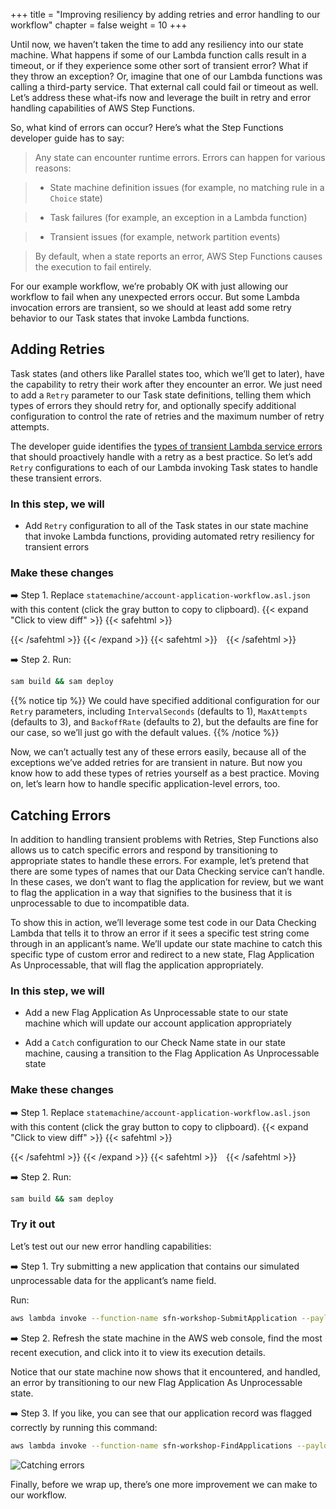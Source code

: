 +++
title = "Improving resiliency by adding retries and error handling to our workflow"
chapter = false
weight = 10
+++

Until now, we haven’t taken the time to add any resiliency into our state machine. What happens if some of our Lambda function calls result in a timeout, or if they experience some other sort of transient error? What if they throw an exception? Or, imagine that one of our Lambda functions was calling a third-party service. That external call could fail or timeout as well. Let’s address these what-ifs now and leverage the built in retry and error handling capabilities of AWS Step Functions.

So, what kind of errors can occur? Here’s what the Step Functions developer guide has to say:


> Any state can encounter runtime errors. Errors can happen for various reasons:

> - State machine definition issues (for example, no matching rule in a `Choice` state) 

> - Task failures (for example, an exception in a Lambda function)

> - Transient issues (for example, network partition events)

> By default, when a state reports an error, AWS Step Functions causes the execution to fail entirely. 


For our example workflow, we’re probably OK with just allowing our workflow to fail when any unexpected errors occur. But some Lambda invocation errors are transient, so we should at least add some retry behavior to our Task states that invoke Lambda functions.

## Adding Retries

Task states (and others like Parallel states too, which we’ll get to later), have the capability to retry their work after they encounter an error. We just need to add a `Retry` parameter to our Task state definitions, telling them which types of errors they should retry for, and optionally specify additional configuration to control the rate of retries and the maximum number of retry attempts.

The developer guide identifies the [types of transient Lambda service errors](https://docs.aws.amazon.com/step-functions/latest/dg/bp-lambda-serviceexception.html) that should proactively handle with a retry as a best practice.   So let’s add `Retry` configurations to each of our Lambda invoking Task states to handle these transient errors.

### In this step, we will

* Add `Retry` configuration to all of the Task states in our state machine that invoke Lambda functions, providing automated retry resiliency for transient errors


### Make these changes

➡️ Step 1. Replace `statemachine/account-application-workflow.asl.json` with <span class="clipBtn clipboard" data-clipboard-target="#idcodevariantsstatemachine5addapprovereject__accountapplicationworkflowasljsoncodevariantsstatemachine6addretries__accountapplicationworkflowasljson">this content</span> (click the gray button to copy to clipboard). 
{{< expand "Click to view diff" >}} {{< safehtml >}}
<div id="diff-idcodevariantsstatemachine5addapprovereject__accountapplicationworkflowasljsoncodevariantsstatemachine6addretries__accountapplicationworkflowasljson"></div> <script type="text/template" data-diff-for="diff-idcodevariantsstatemachine5addapprovereject__accountapplicationworkflowasljsoncodevariantsstatemachine6addretries__accountapplicationworkflowasljson">diff --git a/code/variants/statemachine/5-add-approve-reject__account-application-workflow.asl.json b/code/variants/statemachine/6-add-retries__account-application-workflow.asl.json
index e62d97a..7b5df59 100644
--- a/code/variants/statemachine/5-add-approve-reject__account-application-workflow.asl.json
+++ b/code/variants/statemachine/6-add-retries__account-application-workflow.asl.json
@@ -11,6 +11,16 @@
                 },
                 "Resource": "${DataCheckingFunctionArn}",
                 "ResultPath": "$.checks.name",
+                "Retry": [
+                    {
+                        "ErrorEquals": [
+                            "Lambda.ServiceException",
+                            "Lambda.AWSLambdaException",
+                            "Lambda.SdkClientException",
+                            "Lambda.TooManyRequestsException"
+                        ]
+                    }
+                ],
                 "Next": "Check Address"
             },
             "Check Address": {
@@ -23,6 +33,16 @@
                 },
                 "Resource": "${DataCheckingFunctionArn}",
                 "ResultPath": "$.checks.address",
+                "Retry": [
+                    {
+                        "ErrorEquals": [
+                            "Lambda.ServiceException",
+                            "Lambda.AWSLambdaException",
+                            "Lambda.SdkClientException",
+                            "Lambda.TooManyRequestsException"
+                        ]
+                    }
+                ],
                 "Next": "Review Required?"
             },
             "Review Required?": {
@@ -53,6 +73,16 @@
                     }
                 },
                 "ResultPath": "$.review",
+                "Retry": [
+                    {
+                        "ErrorEquals": [
+                            "Lambda.ServiceException",
+                            "Lambda.AWSLambdaException",
+                            "Lambda.SdkClientException",
+                            "Lambda.TooManyRequestsException"
+                        ]
+                    }
+                ],
                 "Next": "Review Approved?"
             },
             "Review Approved?": {
@@ -76,6 +106,16 @@
                     "id.$": "$.application.id"
                 },
                 "Resource": "${RejectApplicationFunctionArn}",
+                "Retry": [
+                    {
+                        "ErrorEquals": [
+                            "Lambda.ServiceException",
+                            "Lambda.AWSLambdaException",
+                            "Lambda.SdkClientException",
+                            "Lambda.TooManyRequestsException"
+                        ]
+                    }
+                ],
                 "End": true
             },
             "Approve Application": {
@@ -84,6 +124,16 @@
                     "id.$": "$.application.id"
                 },
                 "Resource": "${ApproveApplicationFunctionArn}",
+                "Retry": [
+                    {
+                        "ErrorEquals": [
+                            "Lambda.ServiceException",
+                            "Lambda.AWSLambdaException",
+                            "Lambda.SdkClientException",
+                            "Lambda.TooManyRequestsException"
+                        ]
+                    }
+                ],
                 "End": true
             }
         }
</script>
{{< /safehtml >}} {{< /expand >}}
{{< safehtml >}}
<textarea id="idcodevariantsstatemachine5addapprovereject__accountapplicationworkflowasljsoncodevariantsstatemachine6addretries__accountapplicationworkflowasljson" style="position: relative; left: -1000px; width: 1px; height: 1px;">    {
        "StartAt": "Check Name",
        "States": {
            "Check Name": {
                "Type": "Task",
                "Parameters": {
                    "command": "CHECK_NAME",
                    "data": {
                        "name.$": "$.application.name"
                    }
                },
                "Resource": "${DataCheckingFunctionArn}",
                "ResultPath": "$.checks.name",
                "Retry": [
                    {
                        "ErrorEquals": [
                            "Lambda.ServiceException",
                            "Lambda.AWSLambdaException",
                            "Lambda.SdkClientException",
                            "Lambda.TooManyRequestsException"
                        ]
                    }
                ],
                "Next": "Check Address"
            },
            "Check Address": {
                "Type": "Task",
                "Parameters": {
                    "command": "CHECK_ADDRESS",
                    "data": {
                        "address.$": "$.application.address"
                    }
                },
                "Resource": "${DataCheckingFunctionArn}",
                "ResultPath": "$.checks.address",
                "Retry": [
                    {
                        "ErrorEquals": [
                            "Lambda.ServiceException",
                            "Lambda.AWSLambdaException",
                            "Lambda.SdkClientException",
                            "Lambda.TooManyRequestsException"
                        ]
                    }
                ],
                "Next": "Review Required?"
            },
            "Review Required?": {
                "Type": "Choice",
                "Choices": [
                    {
                        "Variable": "$.checks.name.flagged",
                        "BooleanEquals": true,
                        "Next": "Pending Review"
                    },
                    {
                        "Variable": "$.checks.address.flagged",
                        "BooleanEquals": true,
                        "Next": "Pending Review"
                    }
                ],
                "Default": "Approve Application"
            },
            "Pending Review": {
                "Type": "Task",
                "Resource": "arn:aws:states:::lambda:invoke.waitForTaskToken",
                "Parameters": {
                    "FunctionName": "${FlagApplicationFunctionName}",
                    "Payload": {
                        "id.$": "$.application.id",
                        "flagType": "REVIEW",
                        "taskToken.$": "$$.Task.Token"
                    }
                },
                "ResultPath": "$.review",
                "Retry": [
                    {
                        "ErrorEquals": [
                            "Lambda.ServiceException",
                            "Lambda.AWSLambdaException",
                            "Lambda.SdkClientException",
                            "Lambda.TooManyRequestsException"
                        ]
                    }
                ],
                "Next": "Review Approved?"
            },
            "Review Approved?": {
                "Type": "Choice",
                "Choices": [
                    {
                        "Variable": "$.review.decision",
                        "StringEquals": "APPROVE",
                        "Next": "Approve Application"
                    },
                    {
                        "Variable": "$.review.decision",
                        "StringEquals": "REJECT",
                        "Next": "Reject Application"
                    }
                ]
            },
            "Reject Application": {
                "Type": "Task",
                "Parameters": {
                    "id.$": "$.application.id"
                },
                "Resource": "${RejectApplicationFunctionArn}",
                "Retry": [
                    {
                        "ErrorEquals": [
                            "Lambda.ServiceException",
                            "Lambda.AWSLambdaException",
                            "Lambda.SdkClientException",
                            "Lambda.TooManyRequestsException"
                        ]
                    }
                ],
                "End": true
            },
            "Approve Application": {
                "Type": "Task",
                "Parameters": {
                    "id.$": "$.application.id"
                },
                "Resource": "${ApproveApplicationFunctionArn}",
                "Retry": [
                    {
                        "ErrorEquals": [
                            "Lambda.ServiceException",
                            "Lambda.AWSLambdaException",
                            "Lambda.SdkClientException",
                            "Lambda.TooManyRequestsException"
                        ]
                    }
                ],
                "End": true
            }
        }
    }
</textarea>
{{< /safehtml >}}


➡️ Step 2. Run:

```bash
sam build && sam deploy
```


{{% notice tip %}}
We could have specified additional configuration for our `Retry` parameters, including `IntervalSeconds` (defaults to  1), `MaxAttempts` (defaults to  3), and `BackoffRate` (defaults to 2), but the defaults are fine for our case, so we’ll just go with the default values.
{{% /notice %}}

Now, we can’t actually test any of these errors easily, because all of the exceptions we’ve added retries for are transient in nature. But now you know how to add these types of retries yourself as a best practice. Moving on, let’s learn how to handle specific application-level errors, too.

## Catching Errors

In addition to handling transient problems with Retries, Step Functions also allows us to catch specific errors and respond by transitioning to appropriate states to handle these errors. For example, let’s pretend that there are some types of names that our Data Checking service can’t handle. In these cases, we don’t want to flag the application for review, but we want to flag the application in a way that signifies to the business that it is unprocessable to due to incompatible data. 

To show this in action, we’ll leverage some test code in our Data Checking Lambda that tells it to throw an error if it sees a specific test string come through in an applicant’s name. We’ll update our state machine to catch this specific type of custom error and redirect to a new state, Flag Application As Unprocessable, that will flag the application appropriately.

### In this step, we will

* Add a new Flag Application As Unprocessable state to our state machine which will update our account application appropriately

* Add a `Catch` configuration to our Check Name state in our state machine, causing a transition to the Flag Application As Unprocessable state

### Make these changes

➡️ Step 1. Replace `statemachine/account-application-workflow.asl.json` with <span class="clipBtn clipboard" data-clipboard-target="#idcodevariantsstatemachine6addretries__accountapplicationworkflowasljsoncodevariantsstatemachine7addcatch__accountapplicationworkflowasljson">this content</span> (click the gray button to copy to clipboard). 
{{< expand "Click to view diff" >}} {{< safehtml >}}
<div id="diff-idcodevariantsstatemachine6addretries__accountapplicationworkflowasljsoncodevariantsstatemachine7addcatch__accountapplicationworkflowasljson"></div> <script type="text/template" data-diff-for="diff-idcodevariantsstatemachine6addretries__accountapplicationworkflowasljsoncodevariantsstatemachine7addcatch__accountapplicationworkflowasljson">diff --git a/code/variants/statemachine/6-add-retries__account-application-workflow.asl.json b/code/variants/statemachine/7-add-catch__account-application-workflow.asl.json
index 7b5df59..56acf06 100644
--- a/code/variants/statemachine/6-add-retries__account-application-workflow.asl.json
+++ b/code/variants/statemachine/7-add-catch__account-application-workflow.asl.json
@@ -21,6 +21,15 @@
                         ]
                     }
                 ],
+                "Catch": [
+                    {
+                        "ErrorEquals": [
+                            "UnprocessableDataException"
+                        ],
+                        "ResultPath": "$.error-info",
+                        "Next": "Flag Application As Unprocessable"
+                    }
+                ],
                 "Next": "Check Address"
             },
             "Check Address": {
@@ -135,6 +144,30 @@
                     }
                 ],
                 "End": true
+            },
+            "Flag Application As Unprocessable": {
+                "Type": "Task",
+                "Resource": "arn:aws:states:::lambda:invoke",
+                "Parameters": {
+                    "FunctionName": "${FlagApplicationFunctionName}",
+                    "Payload": {
+                        "id.$": "$.application.id",
+                        "flagType": "UNPROCESSABLE_DATA",
+                        "errorInfo.$": "$.error-info"
+                    }
+                },
+                "ResultPath": "$.review",
+                "Retry": [
+                    {
+                        "ErrorEquals": [
+                            "Lambda.ServiceException",
+                            "Lambda.AWSLambdaException",
+                            "Lambda.SdkClientException",
+                            "Lambda.TooManyRequestsException"
+                        ]
+                    }
+                ],
+                "End": true
             }
         }
     }
\ No newline at end of file
</script>
{{< /safehtml >}} {{< /expand >}}
{{< safehtml >}}
<textarea id="idcodevariantsstatemachine6addretries__accountapplicationworkflowasljsoncodevariantsstatemachine7addcatch__accountapplicationworkflowasljson" style="position: relative; left: -1000px; width: 1px; height: 1px;">    {
        "StartAt": "Check Name",
        "States": {
            "Check Name": {
                "Type": "Task",
                "Parameters": {
                    "command": "CHECK_NAME",
                    "data": {
                        "name.$": "$.application.name"
                    }
                },
                "Resource": "${DataCheckingFunctionArn}",
                "ResultPath": "$.checks.name",
                "Retry": [
                    {
                        "ErrorEquals": [
                            "Lambda.ServiceException",
                            "Lambda.AWSLambdaException",
                            "Lambda.SdkClientException",
                            "Lambda.TooManyRequestsException"
                        ]
                    }
                ],
                "Catch": [
                    {
                        "ErrorEquals": [
                            "UnprocessableDataException"
                        ],
                        "ResultPath": "$.error-info",
                        "Next": "Flag Application As Unprocessable"
                    }
                ],
                "Next": "Check Address"
            },
            "Check Address": {
                "Type": "Task",
                "Parameters": {
                    "command": "CHECK_ADDRESS",
                    "data": {
                        "address.$": "$.application.address"
                    }
                },
                "Resource": "${DataCheckingFunctionArn}",
                "ResultPath": "$.checks.address",
                "Retry": [
                    {
                        "ErrorEquals": [
                            "Lambda.ServiceException",
                            "Lambda.AWSLambdaException",
                            "Lambda.SdkClientException",
                            "Lambda.TooManyRequestsException"
                        ]
                    }
                ],
                "Next": "Review Required?"
            },
            "Review Required?": {
                "Type": "Choice",
                "Choices": [
                    {
                        "Variable": "$.checks.name.flagged",
                        "BooleanEquals": true,
                        "Next": "Pending Review"
                    },
                    {
                        "Variable": "$.checks.address.flagged",
                        "BooleanEquals": true,
                        "Next": "Pending Review"
                    }
                ],
                "Default": "Approve Application"
            },
            "Pending Review": {
                "Type": "Task",
                "Resource": "arn:aws:states:::lambda:invoke.waitForTaskToken",
                "Parameters": {
                    "FunctionName": "${FlagApplicationFunctionName}",
                    "Payload": {
                        "id.$": "$.application.id",
                        "flagType": "REVIEW",
                        "taskToken.$": "$$.Task.Token"
                    }
                },
                "ResultPath": "$.review",
                "Retry": [
                    {
                        "ErrorEquals": [
                            "Lambda.ServiceException",
                            "Lambda.AWSLambdaException",
                            "Lambda.SdkClientException",
                            "Lambda.TooManyRequestsException"
                        ]
                    }
                ],
                "Next": "Review Approved?"
            },
            "Review Approved?": {
                "Type": "Choice",
                "Choices": [
                    {
                        "Variable": "$.review.decision",
                        "StringEquals": "APPROVE",
                        "Next": "Approve Application"
                    },
                    {
                        "Variable": "$.review.decision",
                        "StringEquals": "REJECT",
                        "Next": "Reject Application"
                    }
                ]
            },
            "Reject Application": {
                "Type": "Task",
                "Parameters": {
                    "id.$": "$.application.id"
                },
                "Resource": "${RejectApplicationFunctionArn}",
                "Retry": [
                    {
                        "ErrorEquals": [
                            "Lambda.ServiceException",
                            "Lambda.AWSLambdaException",
                            "Lambda.SdkClientException",
                            "Lambda.TooManyRequestsException"
                        ]
                    }
                ],
                "End": true
            },
            "Approve Application": {
                "Type": "Task",
                "Parameters": {
                    "id.$": "$.application.id"
                },
                "Resource": "${ApproveApplicationFunctionArn}",
                "Retry": [
                    {
                        "ErrorEquals": [
                            "Lambda.ServiceException",
                            "Lambda.AWSLambdaException",
                            "Lambda.SdkClientException",
                            "Lambda.TooManyRequestsException"
                        ]
                    }
                ],
                "End": true
            },
            "Flag Application As Unprocessable": {
                "Type": "Task",
                "Resource": "arn:aws:states:::lambda:invoke",
                "Parameters": {
                    "FunctionName": "${FlagApplicationFunctionName}",
                    "Payload": {
                        "id.$": "$.application.id",
                        "flagType": "UNPROCESSABLE_DATA",
                        "errorInfo.$": "$.error-info"
                    }
                },
                "ResultPath": "$.review",
                "Retry": [
                    {
                        "ErrorEquals": [
                            "Lambda.ServiceException",
                            "Lambda.AWSLambdaException",
                            "Lambda.SdkClientException",
                            "Lambda.TooManyRequestsException"
                        ]
                    }
                ],
                "End": true
            }
        }
    }
</textarea>
{{< /safehtml >}}

➡️ Step 2. Run:

```bash
sam build && sam deploy
```

### Try it out

Let’s test out our new error handling capabilities:

➡️ Step 1. Try submitting a new application that contains our simulated unprocessable data for the applicant’s name field. 

Run:

```bash
aws lambda invoke --function-name sfn-workshop-SubmitApplication --payload '{ "name": "UNPROCESSABLE_DATA", "address": "123 Street" }' /dev/stdout 
```

➡️ Step 2. Refresh the state machine in the AWS web console, find the most recent execution, and click into it to view its execution details.

Notice that our state machine now shows that it encountered, and handled, an error by transitioning to our new Flag Application As Unprocessable state.

➡️ Step 3. If you like, you can see that our application record was flagged correctly by running this command:

```bash
aws lambda invoke --function-name sfn-workshop-FindApplications --payload '{ "state": "FLAGGED_WITH_UNPROCESSABLE_DATA" }' /dev/stdout 
```

![Catching errors](/images/workflow-vis-error-catch.png)

Finally, before we wrap up, there’s one more improvement we can make to our workflow.